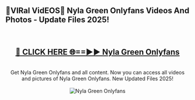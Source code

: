 <h2>🔴VIRal VidEOS🔴 Nyla Green Onlyfans Videos And Photos - Update Files 2025!</h2>
<br>
<div align="center">
<h2><a href="https://virallinks.top/odZfE0" rel="nofollow">🔴 CLICK HERE 🌐==►► Nyla Green Onlyfans</a></h2>
<br>
Get Nyla Green Onlyfans and all content. Now you can access all videos and pictures of Nyla Green Onlyfans. New Updated Files 2025!
<br>
<br>
<a href="https://virallinks.top/odZfE0" rel="nofollow" data-target="animated-image.originalLink"><img src="https://i.imgur.com/dJHk4Zq.gif)" alt="Nyla Green Onlyfans" style="max-width: 100%; display: inline-block;" data-target="animated-image.originalImage"></a>
</div>
<br>
